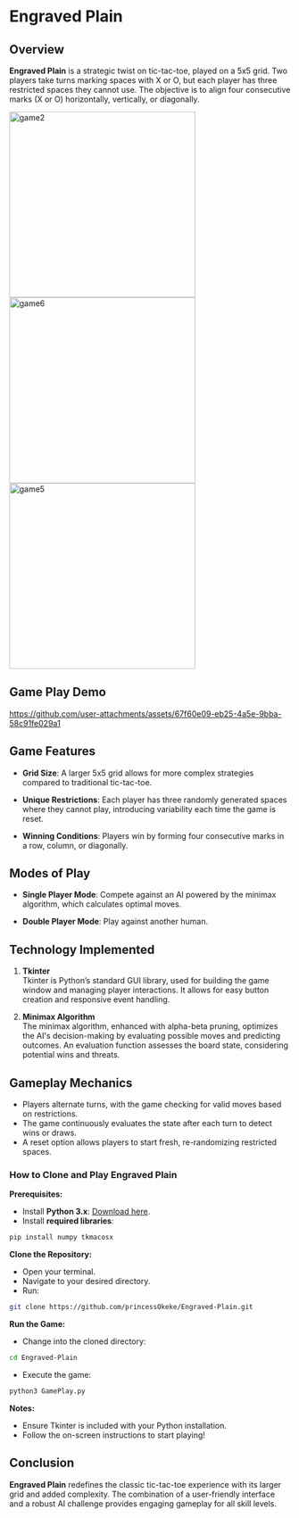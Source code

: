 # Engraved Plain

## Overview
**Engraved Plain** is a strategic twist on tic-tac-toe, played on a 5x5 grid. Two players take turns marking spaces with X or O, but each player has three restricted spaces they cannot use. The objective is to align four consecutive marks (X or O) horizontally, vertically, or diagonally.

<img width="333" alt="game2" src="https://github.com/user-attachments/assets/f23cfff4-4019-4f76-afda-bf66fa8d71ba">

<img width="333" alt="game6" src="https://github.com/user-attachments/assets/435d0ee9-60ce-4295-85da-b08f4bf3be33">

<img width="333" alt="game5" src="https://github.com/user-attachments/assets/d4ef71a1-084f-46bb-a4b5-324865b9a114">

## Game Play Demo
https://github.com/user-attachments/assets/67f60e09-eb25-4a5e-9bba-58c91fe029a1



## Game Features

- **Grid Size**: A larger 5x5 grid allows for more complex strategies compared to traditional tic-tac-toe.

- **Unique Restrictions**: Each player has three randomly generated spaces where they cannot play, introducing variability each time the game is reset.

- **Winning Conditions**: Players win by forming four consecutive marks in a row, column, or diagonally.

## Modes of Play

- **Single Player Mode**: Compete against an AI powered by the minimax algorithm, which calculates optimal moves.

- **Double Player Mode**: Play against another human.





## Technology Implemented

1. **Tkinter**  
   Tkinter is Python’s standard GUI library, used for building the game window and managing player interactions. It allows for easy button creation and responsive event handling.

2. **Minimax Algorithm**  
   The minimax algorithm, enhanced with alpha-beta pruning, optimizes the AI's decision-making by evaluating possible moves and predicting outcomes. An evaluation function assesses the board state, considering potential wins and threats.

## Gameplay Mechanics

- Players alternate turns, with the game checking for valid moves based on restrictions.
- The game continuously evaluates the state after each turn to detect wins or draws.
- A reset option allows players to start fresh, re-randomizing restricted spaces.

### How to Clone and Play Engraved Plain

**Prerequisites:**
  - Install **Python 3.x**: [Download here](https://www.python.org/downloads/).
  - Install **required libraries**:
```bash
pip install numpy tkmacosx
```

 **Clone the Repository:**
  - Open your terminal.
  - Navigate to your desired directory.
  - Run:
```bash
git clone https://github.com/princessOkeke/Engraved-Plain.git
```

 **Run the Game:**
  - Change into the cloned directory:
```bash
cd Engraved-Plain
```
  - Execute the game:
```bash
python3 GamePlay.py
```

  **Notes:**
  - Ensure Tkinter is included with your Python installation.
  - Follow the on-screen instructions to start playing!


## Conclusion
**Engraved Plain** redefines the classic tic-tac-toe experience with its larger grid and added complexity. The combination of a user-friendly interface and a robust AI challenge provides engaging gameplay for all skill levels.
